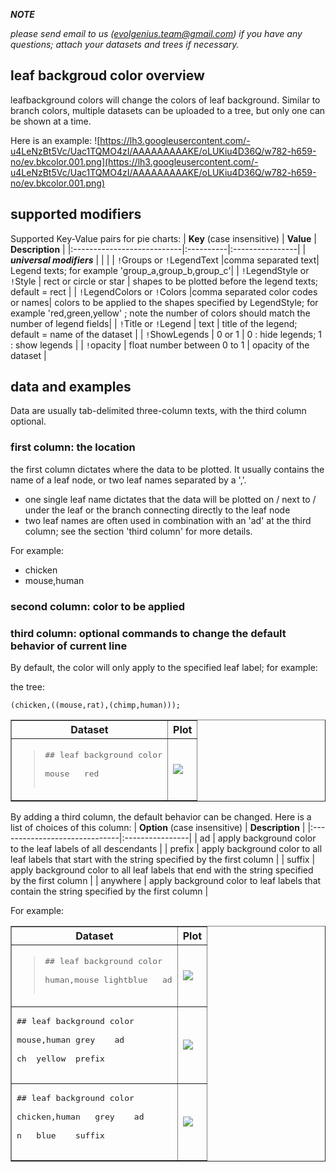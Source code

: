 

**_NOTE_**

_please send email to us (evolgenius.team@gmail.com) if you have any questions; attach your datasets and trees if necessary._

## leaf backgroud color overview ##

leafbackground colors will change the colors of leaf background. Similar to branch colors, multiple datasets can be uploaded to a tree, but only one can be shown at a time.

Here is an example:
![https://lh3.googleusercontent.com/-u4LeNzBt5Vc/Uac1TQMO4zI/AAAAAAAAAKE/oLUKiu4D36Q/w782-h659-no/ev.bkcolor.001.png](https://lh3.googleusercontent.com/-u4LeNzBt5Vc/Uac1TQMO4zI/AAAAAAAAAKE/oLUKiu4D36Q/w782-h659-no/ev.bkcolor.001.png)

## supported modifiers ##

Supported Key-Value pairs for pie charts:
| **Key** (case insensitive) | **Value** | **Description** |
|:---------------------------|:----------|:----------------|
| _**universal modifiers**_  |           |                 |
| `!`Groups or `!`LegendText |comma separated text| Legend texts; for example 'group\_a,group\_b,group\_c'|
| `!`LegendStyle or `!`Style  | rect or circle or star | shapes to be plotted before the legend texts; default = rect |
| `!`LegendColors or `!`Colors |comma separated color codes or names| colors to be applied to the shapes specified by LegendStyle; for example 'red,green,yellow' ; note the number of colors should match the number of legend fields|
| `!`Title or `!`Legend      | text      | title of the legend; default = name of the dataset |
| `!`ShowLegends             | 0 or 1    | 0 : hide legends; 1 : show legends |
| `!`opacity                 | float number between 0 to 1 | opacity of the dataset |


## data and examples ##
Data are usually tab-delimited three-column texts, with the third column optional.

### first column: the location ###
the first column dictates where the data to be plotted. It usually contains the name of a leaf node, or two leaf names separated by a ','.

  * one single leaf name dictates that the data will be plotted on / next to / under the leaf or the branch connecting directly to the leaf node
  * two leaf names are often used in combination with an 'ad' at the third column; see the section 'third column' for more details.

For example:
  * chicken
  * mouse,human

### second column: color to be applied ###

### third column: optional commands to change the default behavior of current line ###
By default, the color will only apply to the specified leaf label; for example:

the tree:
```
(chicken,((mouse,rat),(chimp,human)));
```

<table border='1'>
<tr>
<th>Dataset</th>
<th>Plot</th>
</tr>
<tr>
<td>
<blockquote><pre>
## leaf background color<br>
mouse	red<br>
</pre>
</td><td>
<img src='https://www.evernote.com/shard/s130/sh/16cfca45-4a27-4f0b-8e91-7fe9ff383186/616179c9c839f22f0c502d3ae3e75918/res/1615093d-b41d-4a27-b6a8-4def78fd949e/skitch.png' />
</td></tr>
</table></blockquote>

By adding a third column, the default behavior can be changed. Here is a list of choices of this column:
| **Option** (case insensitive) | **Description** |
|:------------------------------|:----------------|
| ad                            | apply background color to the leaf labels of all descendants |
| prefix                        | apply background color to all leaf labels that start with the string specified by the first column |
| suffix                        | apply background color to all leaf labels that end with the string specified by the first column |
| anywhere                      | apply background color to leaf labels that contain the string specified by the first column |

For example:

<table border='1'>
<tr>
<th>Dataset</th>
<th>Plot</th>
</tr>
<tr><td>
<blockquote><pre>
## leaf background color<br>
human,mouse	lightblue	ad<br>
</pre>
</td><td>
<img src='https://www.evernote.com/shard/s130/sh/de0e321a-a466-49ff-accd-96fe56af3943/a1713af3227f1b92028025da1c1dd671/res/ec8411e1-c751-4413-a924-29898686fcd7/skitch.png' />
</td></tr>
<tr><td>
<pre>
## leaf background color<br>
mouse,human	grey	ad<br>
ch	yellow	prefix<br>
</pre>
</td><td>
<img src='https://www.evernote.com/shard/s130/sh/1c2587f9-0595-4dcc-9cf3-a2a45dc7645b/2d80981fcbbdf87aad3c37c667715fd1/res/2762b683-8636-481d-b318-6a0cc81d24ef/skitch.png' />
</td></tr>
<tr><td>
<pre>
## leaf background color<br>
chicken,human	grey	ad<br>
n	blue	suffix<br>
</pre>
</td><td>
<img src='https://www.evernote.com/shard/s130/sh/a8b7dbb2-a449-4d21-9f21-458569a4159c/13e81bc60f07de06f6ffb0abfe2a2e96/res/b35b83ea-3b8c-4e21-8b7e-88e7442884f7/skitch.png' />
</td></tr></table>